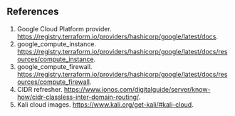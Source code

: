 ## References
1. Google Cloud Platform provider. https://registry.terraform.io/providers/hashicorp/google/latest/docs.
1. google_compute_instance. https://registry.terraform.io/providers/hashicorp/google/latest/docs/resources/compute_instance.
1. google_compute_firewall. https://registry.terraform.io/providers/hashicorp/google/latest/docs/resources/compute_firewall.
1. CIDR refresher. https://www.ionos.com/digitalguide/server/know-how/cidr-classless-inter-domain-routing/.
1. Kali cloud images. https://www.kali.org/get-kali/#kali-cloud.
